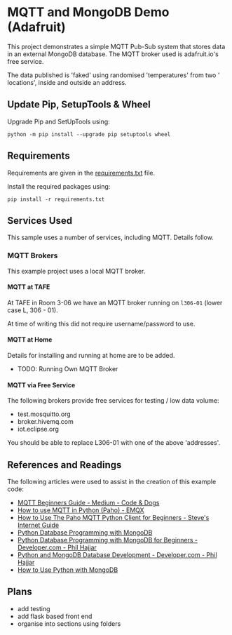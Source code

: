 # MQTT and MongoDB Demo (Adafruit)

This project demonstrates a simple MQTT Pub-Sub system that stores data in an
external
MongoDB database. The MQTT broker used is adafruit.io's free service.

The data published is 'faked' using randomised 'temperatures' from two '
locations', inside
and outside an address.

## Update Pip, SetupTools & Wheel

Upgrade Pip and SetUpTools using:

```shell
python -m pip install --upgrade pip setuptools wheel
```

## Requirements

Requirements are given in the [requirements.txt](requirements.txt) file.

Install the required packages using:

```shell
pip install -r requirements.txt
```

## Services Used

This sample uses a number of services, including MQTT. Details follow.

### MQTT Brokers

This example project uses a local MQTT broker.

#### MQTT at TAFE

At TAFE in Room 3-06 we have an MQTT broker running on `l306-01` (lower case L,
306 - 01).

At time of writing this did not require username/password to use.

#### MQTT at Home

Details for installing and running at home are to be added.

- TODO: Running Own MQTT Broker

#### MQTT via Free Service

The following brokers provide free services for testing / low data volume:

- test.mosquitto.org
- broker.hivemq.com
- iot.eclipse.org

You should be able to replace L306-01 with one of the above 'addresses'.

## References and Readings

The following articles were used to assist in the creation of this example code:

- [MQTT Beginners Guide - Medium - Code & Dogs](https://medium.com/python-point/mqtt-basics-with-python-examples-7c758e605d4)
- [How to use MQTT in Python (Paho) - EMQX](https://www.emqx.com/en/blog/how-to-use-mqtt-in-python?msclkid=fcb9d9bbcffb11ec9c672d70a8558bcd)
- [How to Use The Paho MQTT Python Client for Beginners - Steve's Internet Guide](http://www.steves-internet-guide.com/into-mqtt-python-client/)
- [Python Database Programming with MongoDB](https://voiptuts.com/python-database-programming-with-mongodb)
- [Python Database Programming with MongoDB for Beginners - Developer.com - Phil Hajjar](https://www.developer.com/languages/python-mongodb/)
- [Python and MongoDB Database Development - Developer.com - Phil Hajjar](https://www.developer.com/database/python-mongodb-no-sql/)
- [How to Use Python with MongoDB](https://www.mongodb.com/languages/python)

## Plans

- add testing
- add flask based front end
- organise into sections using folders
